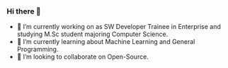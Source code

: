 ### Hi there 👋

- 🔭 I’m currently working on as SW Developer Trainee in Enterprise and studying M.Sc student majoring Computer Science.
- 🌱 I’m currently learning about Machine Learning and General Programming.
- 👯 I’m looking to collaborate on Open-Source.

<!--
**haapjari/haapjari** is a ✨ _special_ ✨ repository because its `README.md` (this file) appears on your GitHub profile.

Here are some ideas to get you started:

- 🔭 I’m currently working on ...
- 🌱 I’m currently learning ...
- 👯 I’m looking to collaborate on ...
- 🤔 I’m looking for help with ...
- 💬 Ask me about ...
- 📫 How to reach me: ...
- 😄 Pronouns: ...
- ⚡ Fun fact: ...
-->
